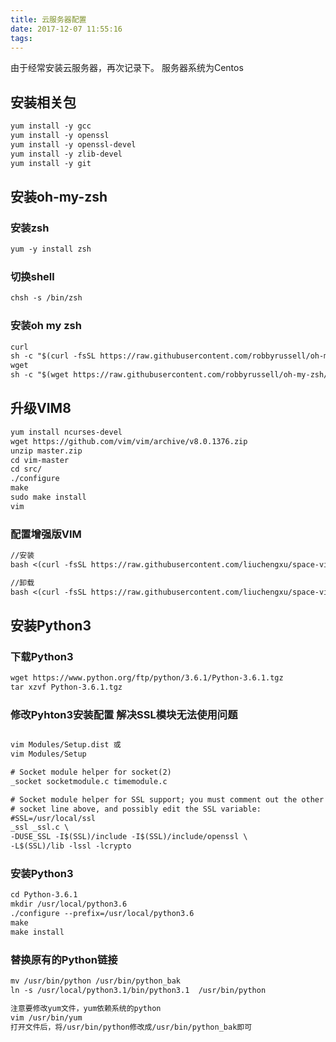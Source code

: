 ```yaml
---
title: 云服务器配置
date: 2017-12-07 11:55:16
tags:
---
```

由于经常安装云服务器，再次记录下。
服务器系统为Centos
<!--more-->
## 安装相关包

```txt
yum install -y gcc
yum install -y openssl
yum install -y openssl-devel
yum install -y zlib-devel
yum install -y git
```

## 安装oh-my-zsh

### 安装zsh
```txt
yum -y install zsh

```

### 切换shell
```txt
chsh -s /bin/zsh

```

### 安装oh my zsh
```txt
curl
sh -c "$(curl -fsSL https://raw.githubusercontent.com/robbyrussell/oh-my-zsh/master/tools/install.sh)"
wget
sh -c "$(wget https://raw.githubusercontent.com/robbyrussell/oh-my-zsh/master/tools/install.sh -O -)"
```

## 升级VIM8
```txt
yum install ncurses-devel
wget https://github.com/vim/vim/archive/v8.0.1376.zip
unzip master.zip
cd vim-master
cd src/
./configure
make
sudo make install
vim
```
### 配置增强版VIM
```txt
//安装
bash <(curl -fsSL https://raw.githubusercontent.com/liuchengxu/space-vim/master/install.sh)

//卸载
bash <(curl -fsSL https://raw.githubusercontent.com/liuchengxu/space-vim/master/uninstall.sh)
```

## 安装Python3

### 下载Python3
```txt
wget https://www.python.org/ftp/python/3.6.1/Python-3.6.1.tgz
tar xzvf Python-3.6.1.tgz
```
### 修改Pyhton3安装配置 解决SSL模块无法使用问题
```txt

vim Modules/Setup.dist 或
vim Modules/Setup

# Socket module helper for socket(2)
_socket socketmodule.c timemodule.c

# Socket module helper for SSL support; you must comment out the other
# socket line above, and possibly edit the SSL variable:
#SSL=/usr/local/ssl
_ssl _ssl.c \
-DUSE_SSL -I$(SSL)/include -I$(SSL)/include/openssl \
-L$(SSL)/lib -lssl -lcrypto 
```
### 安装Python3
```txt
cd Python-3.6.1
mkdir /usr/local/python3.6
./configure --prefix=/usr/local/python3.6
make
make install
```

### 替换原有的Python链接
```txt
mv /usr/bin/python /usr/bin/python_bak
ln -s /usr/local/python3.1/bin/python3.1  /usr/bin/python 

注意要修改yum文件，yum依赖系统的python
vim /usr/bin/yum
打开文件后，将/usr/bin/python修改成/usr/bin/python_bak即可
```


